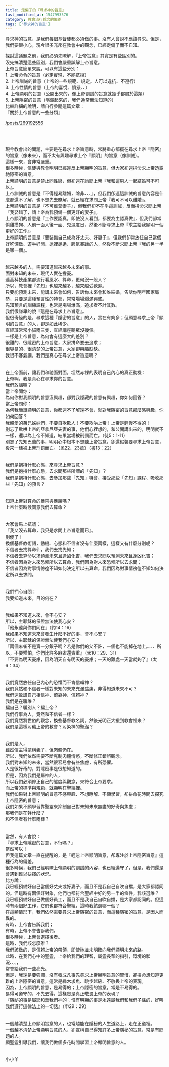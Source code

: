 ```yaml
---
title: 走偏了的『尋求神的旨意』
last_modified_at: 1547993576
category: 教會流行觀念的偏差
tags: ['尋求神的旨意']
---
```


<p>尋求神的旨意，是我們每個基督徒都必須做的事。沒有人會說不應該尋求。但是，我們要很小心，現今很多充斥在教會中的觀念，已經走偏了而不自知。 <!--more--></p>
<p>探討這議題之前，我們必須先瞭解，『上帝旨意』其實是有些區別的。<br/>
沒先搞清楚這些區別，我們會嚴重誤解上帝旨意。<br/>
上帝旨意簡單來說，可以有這些分別：<br/>
1. 上帝命令的旨意（必定實現，不能抗拒）<br/>
2. 上帝訓誡的旨意（上帝的一些規範、規定。人可以違抗、不遵行）<br/>
3. 上帝性情的旨意（上帝的喜悅、憤怒、、）<br/>
4. 上帝顯明的旨意（公開出來的，像上帝訓誡的旨意就幾乎都屬於這類）<br/>
5. 上帝隱密的旨意（隱藏起來的，我們通常無法知道的）<br/>
比較詳細的說明，請自行參閱這篇文章：<br/>
『關於上帝旨意的一些分類』</p>
<p><a href="/posts/269192556" target="_blank">/posts/269192556</a></p>
<p><br/>
<br/>
<br/>
現今教會出的問題，主要是在尋求上帝旨意時，常將重心都擺在尋求上帝『隱密』的旨意（像未來），而不太有興趣尋求上帝『顯明』的旨意（像訓誡）。<br/>
這樣一來，會非常嚴重。<br/>
很多時候，信徒與教會明明已經違反上帝顯明的旨意，但大家卻還拼命求上帝透露祂隱密的旨意。<br/>
上帝顯明的旨意是禁止同性戀，但卻還在詢問上帝『我和這男人一起結婚可不可以』。<br/>
上帝訓誡的旨意是『不得輕易離婚，除非、、、』，但我們卻連這訓誡的旨意內容是什麼都還不了解，也不想先去瞭解，就已經在求問上帝『我可不可以離婚』。<br/>
上帝顯明的旨意是『不可離棄妻子』，但我們卻不在乎這訓誡，反而拼命求問上帝『我娶錯了，請上帝為我預備一個更好的妻子』。<br/>
上帝顯明的旨意是『工作要認真，即使沒人看到，都要為主認真做』，但我們卻常偷雞摸狗、人前一面人後一面、鬼混度日，然後不斷尋求上帝『求主給我顯明一個更好的工作』。<br/>
上帝顯明的旨意是『要裝備自己成為好丈夫、好妻子』，但我們卻常放任自己當個好吃懶做、遊手好閒、邋裡邋遢、脾氣暴躁的人，然後不斷求問上帝『我的另一半是哪一個』。<br/>
<br/>
<br/>
越來越多的人，需要知道越來越多未來的事。<br/>
面對未知的未來，現代人實在擔憂。<br/>
連高科技產業都流行看風水、算命，更何況一般人？<br/>
所以，教會裡『先知』也越來越多，越來越受歡迎。<br/>
只要能預測未來，能講未來會如何，告訴你未來會和誰結婚，告訴你明年國家局勢，只要是這種預言性的特會，常常場場爆滿興盛。<br/>
先知預言的訓練課程，也常是場場爆滿，追求者不計其數。<br/>
我們很謙卑的說『這是在尋求上帝旨意』。<br/>
但很奇怪的是，尋求這種『隱密的旨意』的人，實在有夠多；但願意尋求上帝『顯明的旨意』的人，卻是如此稀少。<br/>
查經班常常小貓兩三隻，查經講座聽眾沒幾個。<br/>
一樣是上帝旨意，為何會有這麼大的差別？<br/>
很難的、很隱密的上帝旨意，大家拼命要去追求；<br/>
很容易的、很清楚的上帝旨意，大家卻興趣缺缺。<br/>
我很不客氣講，我們是真心在尋求上帝旨意嗎？<br/>
<br/>
<br/>
在上帝面前，讓我們和祂面對面，坦然赤裸的表明自己內心的真正動機：<br/>
上帝啊，我是真心在尋求你的旨意。<br/>
我們敢講嗎？<br/>
當上帝問你：<br/>
為何你對我顯明的旨意沒興趣，卻對我隱藏的旨意有興趣，你如何回答？<br/>
當上帝問你：<br/>
為何我簡單顯明的旨意，你都還不了解還不會，就對我隱密的旨意那麼感興趣，你如何回答？<br/>
我親愛的弟兄姊妹們，不要自欺欺人！不要欺哄上帝！上帝是輕慢不得的！<br/>
別忘了欺哄上帝的亞拿尼亞夫妻的事，他們心裡想的，和公開講出來的，明明就不一樣，還以為上帝不知道，結果當場被刑罰而亡。（徒5：1-11）<br/>
別忘了先知巴蘭的事，明明心中根本不想聽上帝旨意，卻還假裝要尋求上帝旨意，後來一樣被上帝刑罰而亡。（民22、23章）（書13：22）<br/>
<br/>
<br/>
我們是抱持什麼心態，來尋求上帝旨意？<br/>
我們是抱持什麼心態，去求問那些所謂的「先知」？<br/>
我們是抱持什麼心態，去參加那些「先知」特會、接受那些「先知」課程、吸收那些「先知」的預言？<br/>
<br/>
<br/>
知道上帝對算命的嚴禁與嚴厲嗎？<br/>
上帝什麼時候同意我們去算命？<br/>
<br/>
<br/>
大家會馬上抗議：<br/>
『我又沒去算命，我只是求問上帝旨意而已』。<br/>
別傻了！<br/>
換個基督教術語，動機、心態和不信者沒有什麼兩樣，這樣又有什麼分別呢？<br/>
不信者去找算命仙，我們去找先知；<br/>
不信者去算命以求預測未來且逢凶化吉，我們去求問以預測未來且逢凶化吉；<br/>
不信者因為對未來恐懼所以去算命，我們因為對未來恐懼所以去求問；<br/>
不信者因為對事情徬徨不知如何決定所以去算命，我們因為對事情徬徨不知如何決定所以去求問。<br/>
<br/>
<br/>
我們捫心自問：<br/>
我要知道未來，目的何在？<br/>
<br/>
<br/>
我如果不知道未來，會不心安？<br/>
所以，主耶穌的保證無法使我心安？<br/>
『他永遠與你們同在』（約14：16）<br/>
我如果不知道未來會發生什麼不好的事，會不心安？<br/>
所以，主耶穌的保證無法使我們心安？<br/>
『兩個麻雀不是賣一分銀子嗎？若是你們的父不許，一個也不能掉在地上。、、、所以，不要懼怕，你們比許多麻雀還貴重』（太10：29、31）<br/>
『不要為明天憂慮，因為明天自有明天的憂慮；一天的難處一天當就夠了』（太6：34）<br/>
<br/>
<br/>
我們竟然放任自己內心的恐懼而不肯信賴神？<br/>
我們竟然和不信者一樣對未知的未來充滿焦慮，非得知道未來不可？<br/>
我們還敢講自己相信神、倚靠神、信賴神？<br/>
我們是在騙誰？<br/>
騙自己？騙別人？騙上帝？<br/>
我們行事為人，竟然和不信者一樣？<br/>
我們竟然將世俗的觀念，換些基督教名詞，然後光明正大搬到教會裡來？<br/>
我們是這樣污穢上帝的教會？污染神的聖潔？<br/>
<br/>
<br/>
我們是人，<br/>
雖然信主得蒙稱義了，但肉體仍在。<br/>
所以，我們依然需要不斷克制肉體情慾，不斷修正錯誤觀念。<br/>
我們對未知的未來，當然很容易會有些焦慮，有所恐懼。<br/>
人是很好奇的，對隱密事是很想知道的。<br/>
但是，因為我們是屬神的人，<br/>
所以我們必須修正自己的態度與觀念，來符合上帝要求。<br/>
而上帝的標準與規範，就顯明在聖經裡。<br/>
我們如果對上帝顯明的旨意不感興趣、不想瞭解、不願學習，卻拼命花時間去探究上帝隱密的旨意；<br/>
我們如果不願學習靠聖靈來抑制自己對未知未來無盡的好奇與焦慮；<br/>
那我們是在幹什麼？<br/>
和不信者有什麼兩樣？<br/>
<br/>
<br/>
當然，有人會說：<br/>
『尋求上帝隱密的旨意，不行嗎？』<br/>
當然可以！<br/>
但我這篇文章一直在提醒的，是『輕忽上帝顯明旨意，卻專注於上帝隱密旨意』這種行為的偏差。<br/>
很多時候，我們已經明瞭上帝顯明的訓誡的內容，也已經遵守了，但是，我們還是會遇到難以抉擇的狀況。<br/>
比方說：<br/>
我已經預備好自己當個好丈夫或好妻子，而且不是我自己自吹自擂，是大家都認同的。但這時有兩個好對象，他們也都符合聖經中好的另一半的條件，我該選誰？<br/>
我已經預備好自己做個好員工，而且不是我自己自吹自擂，是大家都認同的。但這時有兩個好工作，它們也都符合聖經，這時我該選哪一個？<br/>
在這類情形下，我們依然需要尋求上帝隱密的旨意，而這種隱密的旨意，是因人而異的。<br/>
有時，上帝會告訴我們；<br/>
有時，上帝不會告訴我們。<br/>
很多時候，上帝會選擇後者。<br/>
這時，我們該怎麼辦？<br/>
我們該做的，是信賴上帝的帶領，即使祂並未明確向我們顯明未來的路。<br/>
此時，在我們心中的聖靈，上帝給我們的理智，屬靈長輩的指引，環境的狀況、、、，<br/>
常會給我們一些亮光。<br/>
但是，我還是要強調，沒有養成凡事先尋求上帝顯明旨意的習慣，卻拼命想知道更難的上帝隱密的旨意，這常是緣木求魚、跳步越級、不敬畏上帝的表現。<br/>
因為，上帝顯明的旨意，是易得的；上帝隱密的旨意，常是不易得的。<br/>
易得可遵守的，不先去得，這樣豈是真正敬畏上帝的表現？<br/>
『隱祕的事是屬耶和華我們神的；惟有明顯的事是永遠屬我們和我們子孫的，好叫我們遵行這律法上的一切話』（申29：29）<br/>
<br/>
<br/>
一個越清楚上帝顯明旨意的人，也常越能在隱秘的人生道路上，走在正道裡。<br/>
一個越不清楚上帝顯明旨意的人，卻宣稱自己得知許多上帝隱秘的旨意，常是有問題的人。<br/>
願聖靈引導我們，讓我們做個多花時間學習上帝顯明旨意的人。<br/>
<br/>
<br/>
小小羊</p>
<p> </p>
<p> 
</p><p> </p>
<p></p>
<p> </p>
<p> </p>
